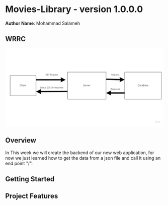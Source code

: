 # Movies-Library - version 1.0.0.0
**Author Name**: Mohammad Salameh

## WRRC
![](./assets/WRRC.jpg)

## Overview
In This week we will create the backend of our new web application, for now we just learned how to get the data from a json file and call it using an end point "/".

## Getting Started
<!-- will add later when more features are added -->

## Project Features
<!-- will add later when more features are added -->
